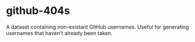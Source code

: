 # github-404s
A dataset containing non-existant GitHub usernames. Useful for generating usernames that haven't already been taken.

